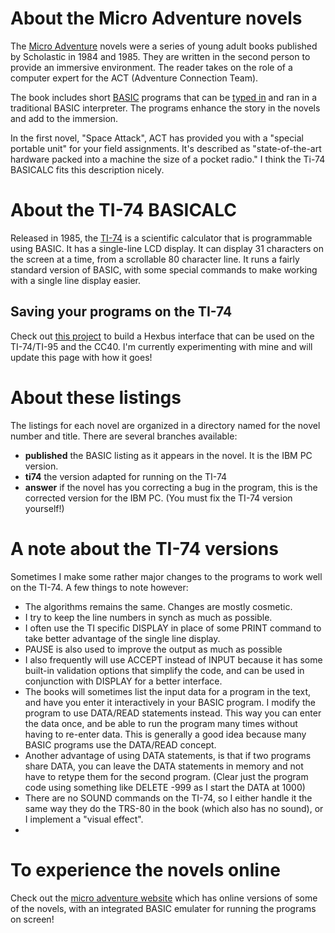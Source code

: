 # About the Micro Adventure novels
The [Micro Adventure](https://en.wikipedia.org/wiki/Micro_Adventure) novels were a series of young adult books published by Scholastic in
1984 and 1985.  They are written in the second person to provide an immersive environment.  The reader takes on the role of a computer
expert for the ACT (Adventure Connection Team).

The book includes short [BASIC](https://en.wikipedia.org/wiki/BASIC) programs that can be [typed in](https://en.wikipedia.org/wiki/Type-in_program)
and ran in a traditional BASIC interpreter.  The programs enhance the story in the novels and add to the immersion. 

In the first novel, "Space Attack", ACT has provided you with a "special portable unit" for your field assignments.  It's described as
"state-of-the-art hardware packed into a machine the size of a pocket radio."  I think the Ti-74 BASICALC fits this description nicely.

# About the TI-74 BASICALC
Released in 1985, the [TI-74](https://en.wikipedia.org/wiki/TI-74) is a scientific calculator that is programmable using BASIC.  It has a
single-line LCD display.  It can display 31 characters on the screen at a time, from a scrollable 80 character line.  It runs a fairly
standard version of BASIC, with some special commands to make working with a single line display easier.

## Saving your programs on the TI-74
Check out [this project](https://github.com/molleraj/ti95interface) to build a Hexbus interface that can be used on the TI-74/TI-95 and the CC40.  I'm currently experimenting with mine and will update this page with how it goes!

# About these listings
The listings for each novel are organized in a directory named for the novel number and title.  There are several branches available:  
- **published** the BASIC listing as it appears in the novel.  It is the IBM PC version.
- **ti74** the version adapted for running on the TI-74
- **answer** if the novel has you correcting a bug in the program, this is the corrected version for the IBM PC.  (You must fix the TI-74 version yourself!)

# A note about the TI-74 versions
Sometimes I make some rather major changes to the programs to work well on the TI-74.  A few things to note however:
- The algorithms remains the same.  Changes are mostly cosmetic.
- I try to keep the line numbers in synch as much as possible.
- I often use the TI specific DISPLAY in place of some PRINT command to take better advantage of the single line display.
- PAUSE is also used to improve the output as much as possible
- I also frequently will use ACCEPT instead of INPUT because it has some built-in validation options that simplify the code, and can be used in conjunction with DISPLAY for a better interface.
- The books will sometimes list the input data for a program in the text, and have you enter it interactively in your BASIC program.  I modify the program to use DATA/READ statements instead.  This way you can enter the data once, and be able to run the program many times without having to re-enter data.  This is generally a good idea because many BASIC programs use the DATA/READ concept.  
- Another advantage of using DATA statements, is that if two programs share DATA, you can leave the DATA statements in memory and not have to retype them for the second program.  (Clear just the program code using something like DELETE -999 as I start the DATA at 1000)
- There are no SOUND commands on the TI-74, so I either handle it the same way they do the TRS-80 in the book (which also has no sound), or I implement a "visual effect".
- 
# To experience the novels online 
Check out the [micro adventure website](http://auri-microadventure.azurewebsites.net) which has online versions of some of the novels, with an integrated
BASIC emulater for running the programs on screen!
